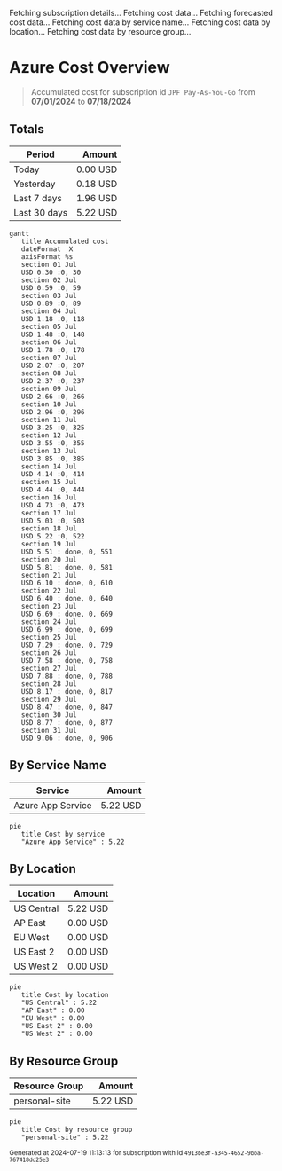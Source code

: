 Fetching subscription details...
Fetching cost data...
Fetching forecasted cost data...
Fetching cost data by service name...
Fetching cost data by location...
Fetching cost data by resource group...
# Azure Cost Overview

> Accumulated cost for subscription id `JPF Pay-As-You-Go` from **07/01/2024** to **07/18/2024**

## Totals

|Period|Amount|
|---|---:|
|Today|0.00 USD|
|Yesterday|0.18 USD|
|Last 7 days|1.96 USD|
|Last 30 days|5.22 USD|

```mermaid
gantt
   title Accumulated cost
   dateFormat  X
   axisFormat %s
   section 01 Jul
   USD 0.30 :0, 30
   section 02 Jul
   USD 0.59 :0, 59
   section 03 Jul
   USD 0.89 :0, 89
   section 04 Jul
   USD 1.18 :0, 118
   section 05 Jul
   USD 1.48 :0, 148
   section 06 Jul
   USD 1.78 :0, 178
   section 07 Jul
   USD 2.07 :0, 207
   section 08 Jul
   USD 2.37 :0, 237
   section 09 Jul
   USD 2.66 :0, 266
   section 10 Jul
   USD 2.96 :0, 296
   section 11 Jul
   USD 3.25 :0, 325
   section 12 Jul
   USD 3.55 :0, 355
   section 13 Jul
   USD 3.85 :0, 385
   section 14 Jul
   USD 4.14 :0, 414
   section 15 Jul
   USD 4.44 :0, 444
   section 16 Jul
   USD 4.73 :0, 473
   section 17 Jul
   USD 5.03 :0, 503
   section 18 Jul
   USD 5.22 :0, 522
   section 19 Jul
   USD 5.51 : done, 0, 551
   section 20 Jul
   USD 5.81 : done, 0, 581
   section 21 Jul
   USD 6.10 : done, 0, 610
   section 22 Jul
   USD 6.40 : done, 0, 640
   section 23 Jul
   USD 6.69 : done, 0, 669
   section 24 Jul
   USD 6.99 : done, 0, 699
   section 25 Jul
   USD 7.29 : done, 0, 729
   section 26 Jul
   USD 7.58 : done, 0, 758
   section 27 Jul
   USD 7.88 : done, 0, 788
   section 28 Jul
   USD 8.17 : done, 0, 817
   section 29 Jul
   USD 8.47 : done, 0, 847
   section 30 Jul
   USD 8.77 : done, 0, 877
   section 31 Jul
   USD 9.06 : done, 0, 906
```

## By Service Name

|Service|Amount|
|---|---:|
|Azure App Service|5.22 USD|

```mermaid
pie
   title Cost by service
   "Azure App Service" : 5.22
```

## By Location

|Location|Amount|
|---|---:|
|US Central|5.22 USD|
|AP East|0.00 USD|
|EU West|0.00 USD|
|US East 2|0.00 USD|
|US West 2|0.00 USD|

```mermaid
pie
   title Cost by location
   "US Central" : 5.22
   "AP East" : 0.00
   "EU West" : 0.00
   "US East 2" : 0.00
   "US West 2" : 0.00
```

## By Resource Group

|Resource Group|Amount|
|---|---:|
|personal-site|5.22 USD|

```mermaid
pie
   title Cost by resource group
   "personal-site" : 5.22
```

<sup>Generated at 2024-07-19 11:13:13 for subscription with id `4913be3f-a345-4652-9bba-767418dd25e3`</sup>
